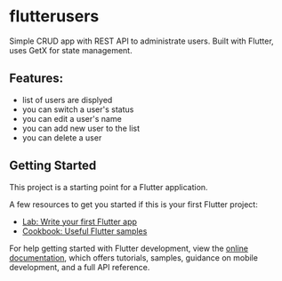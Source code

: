 # flutterusers

Simple CRUD app with REST API to administrate users. Built with Flutter, uses GetX for state management.

## Features:
- list of users are displyed
- you can switch a user's status
- you can edit a user's name
- you can add new user to the list
- you can delete a user

## Getting Started

This project is a starting point for a Flutter application.

A few resources to get you started if this is your first Flutter project:

- [Lab: Write your first Flutter app](https://docs.flutter.dev/get-started/codelab)
- [Cookbook: Useful Flutter samples](https://docs.flutter.dev/cookbook)

For help getting started with Flutter development, view the
[online documentation](https://docs.flutter.dev/), which offers tutorials,
samples, guidance on mobile development, and a full API reference.

